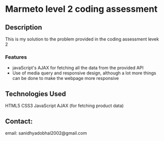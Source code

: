 <h1>Marmeto level 2 coding assessment</h1>

<h2>Description</h2>
<p>This is my solution to the problem provided in the coding assessment levek 2</p>
<h3>Features</h3>
<ul>
  <li>javaScript's AJAX for fetching all the data from the provided API</li>
  <li>Use of media query and responsive design, although a lot more things can be done to make the webpage more responsive</li>
</ul>
<h2>Technologies Used</h2>
HTML5
CSS3
JavaScript
AJAX (for fetching product data)

<h2>Contact: </h2>
<p>email: sanidhyadobhal2002@gmail.com</p>
